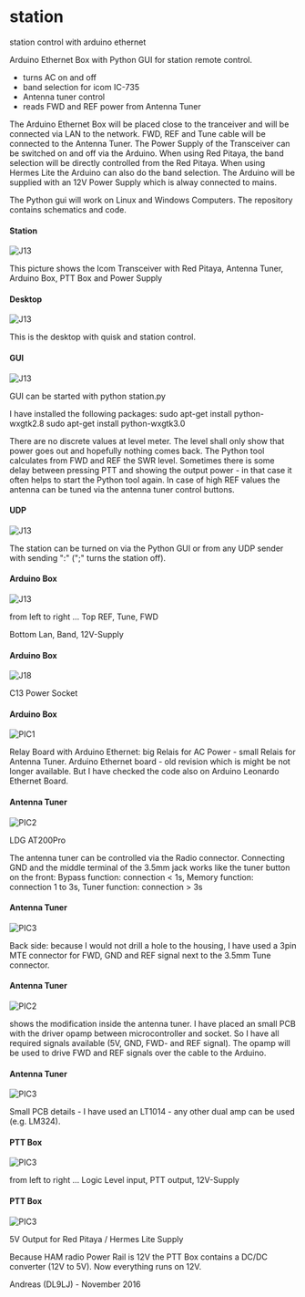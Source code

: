 # station
station control with arduino ethernet

Arduino Ethernet Box with Python GUI for station remote control.

- turns AC on and off
- band selection for icom IC-735
- Antenna tuner control 
- reads FWD and REF power from Antenna Tuner

The Arduino Ethernet Box will be placed close to the tranceiver and will
be connected via LAN to the network. FWD, REF and Tune cable will be 
connected to the Antenna Tuner. The Power Supply of the Transceiver can 
be switched on and off via the Arduino. When using Red Pitaya, the band 
selection will be directly controlled from the Red Pitaya. When using
Hermes Lite the Arduino can also do the band selection. The Arduino will
be supplied with an 12V Power Supply which is alway connected to mains.

The Python gui will work on Linux and Windows Computers. The repository 
contains schematics and code.

#### Station
![J13](pics/Station.jpg)

This picture shows the Icom Transceiver with Red Pitaya, Antenna Tuner,
Arduino Box, PTT Box and Power Supply 


#### Desktop
![J13](pics/desktop.png)

This is the desktop with quisk and station control.

#### GUI
![J13](pics/gui.png)

GUI can be started with python station.py

I have installed the following packages:
sudo apt-get install python-wxgtk2.8
sudo apt-get install python-wxgtk3.0

There are no discrete values at level meter. The level shall only show 
that power goes out and hopefully nothing comes back. The Python tool 
calculates from FWD and REF the SWR level. Sometimes there is some delay
between pressing PTT and showing the output power - in that case it 
often helps to start the Python tool again.
In case of high REF values the antenna can be tuned via the antenna tuner
control buttons.

#### UDP
![J13](pics/UDP.png)

The station can be turned on via the Python GUI or from any UDP sender 
with sending ":" (";" turns the station off).

#### Arduino Box
![J13](pics/Box_front.jpg)

from left to right ...
Top
REF, Tune, FWD

Bottom
Lan, Band, 12V-Supply

#### Arduino Box
![J18](pics/Box_back.jpg)

C13 Power Socket

#### Arduino Box
![PIC1](pics/Box_content.jpg)

Relay Board with Arduino Ethernet: big Relais for AC Power - small 
Relais for Antenna Tuner.
Arduino Ethernet board - old revision which is might be not longer 
available. But I have checked the code also on Arduino Leonardo Ethernet 
Board.

#### Antenna Tuner
![PIC2](pics/AT200_front.jpg)

LDG AT200Pro

The antenna tuner can be controlled via the Radio connector. Connecting 
GND and the middle terminal of the 3.5mm jack works like the tuner button
on the front:
Bypass function: connection < 1s, 
Memory function: connection 1 to 3s, 
Tuner  function: connection > 3s

#### Antenna Tuner
![PIC3](pics/AT200_back.jpg)

Back side: because I would not drill a hole to the housing, I have used
a 3pin MTE connector for FWD, GND and REF signal next to the 3.5mm Tune
connector. 


#### Antenna Tuner
![PIC2](pics/AT200_mod.jpg)

shows the modification inside the antenna tuner. I have placed an small
PCB with the driver opamp between microcontroller and socket. So I have
all required signals available (5V, GND, FWD- and REF signal).
The opamp will be used to drive FWD and REF signals over the cable to 
the Arduino.  

#### Antenna Tuner
![PIC3](pics/AT200_detail.jpg)

Small PCB details - I have used an LT1014 - any other dual amp can be 
used (e.g. LM324).

#### PTT Box
![PIC3](pics/PTT_front.jpg)

from left to right ...
Logic Level input, PTT output, 12V-Supply

#### PTT Box
![PIC3](pics/PTT_back.jpg)

5V Output for Red Pitaya / Hermes Lite Supply

Because HAM radio Power Rail is 12V the PTT Box contains a DC/DC 
converter (12V to 5V). Now everything runs on 12V.

Andreas (DL9LJ) - November 2016


